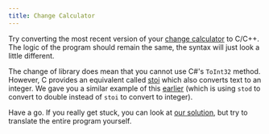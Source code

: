 ```yaml
---
title: Change Calculator
---
```


Try converting the most recent version of your [change calculator](/book/part-1-instructions/3-control-flow/1-tour/01-0-change-calculator) to C/C++.
The logic of the program should remain the same, the syntax will just look a little different.

The change of library does mean that you cannot use C#'s `ToInt32` method.
However, C provides an equivalent called [stoi](https://en.cppreference.com/w/cpp/string/basic_string/stol) which also converts text to an integer.
We gave you a similar example of this [earlier](/book/part-2-organised-code/1-starting-cpp/1-concepts/4-1-variable-constant/#example) (which is using `stod` to convert to double instead of `stoi` to convert to integer).

Have a go.
If you really get stuck, you can look at [our solution](/book/part-2-organised-code/1-starting-cpp/5-wrap-up/2-change-calc), but try to translate the entire program yourself.
